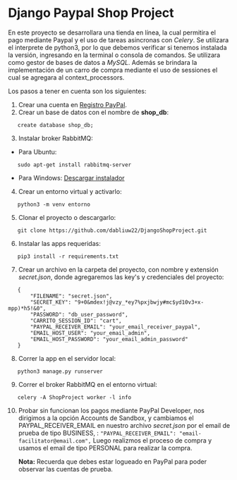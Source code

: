 # Django Paypal Shop Project 

En este proyecto se desarrollara una tienda en línea, la cual permitira el pago mediante Paypal y el uso de tareas asincronas con *Celery*. Se utilizara el interprete de python3, por lo que debemos verificar si tenemos instalada la versión, ingresando en la terminal o consola de comandos. Se utilizara como gestor de bases de datos a *MySQL*. Además se brindara la implementación de un carro de compra mediante el uso de sessiones el cual se agregara al context_processors.

Los pasos a tener en cuenta son los siguientes:
 1. Crear una cuenta en [Registro PayPal](URL "https://www.paypal.com/us/webapps/mpp/account-selection").
 2. Crear un base de datos con el nombre de **shop_db**:
 ```[sql]
    create database shop_db;
 ```
 3. Instalar broker RabbitMQ:
 * Para Ubuntu:
 ```
    sudo apt-get install rabbitmq-server
 ```
 * Para Windows:
    [Descargar instalador](URL "https://www.rabbitmq.com/install-windows.html")
 4. Crear un entorno virtual y activarlo:
 ```
    python3 -m venv entorno
 ```
 5. Clonar el proyecto o descargarlo:
 ```
    git clone https://github.com/dabliuw22/DjangoShopProject.git
 ```
 6. Instalar las apps requeridas:
 ```
    pip3 install -r requirements.txt
 ```
 7. Crear un archivo en la carpeta del proyecto, con nombre y extensión *secret.json*, donde agregaremos las key's y credenciales del proyecto:
 ```[json]
    {
        "FILENAME": "secret.json",
        "SECRET_KEY": "9+0&mdex!j@vzy_*ey7%pxjbwjy#mc$yd10v3+x-mpp)*h5!&0",
        "PASSWORD": "db_user_password",
        "CARRITO_SESSION_ID": "cart",
        "PAYPAL_RECEIVER_EMAIL": "your_email_receiver_paypal",
        "EMAIL_HOST_USER": "your_email_admin",
        "EMAIL_HOST_PASSWORD": "your_email_admin_password"
    }
 ```
 8. Correr la app en el servidor local:
 ```
    python3 manage.py runserver
 ```
 9. Correr el broker RabbitMQ en el entorno virtual:
 ```
    celery -A ShopProject worker -l info
 ```
 10. Probar sin funcionan los pagos mediante PayPal Developer, nos dirigimos a la opción Accounts de Sandbox,
    y cambiamos el PAYPAL_RECEIVER_EMAIL en nuestro archivo *secret.json* por el email de prueba de tipo BUSINESS,
    :
    ```
    "PAYPAL_RECEIVER_EMAIL": "email-facilitator@email.com",
    ```
    Luego realizmos el proceso de compra y usamos el email de tipo PERSONAL para realizar la compra.
 
     **Nota:** Recuerda que debes estar logueado en PayPal para poder observar las cuentas de prueba.
